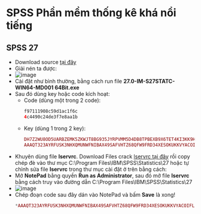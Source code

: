 # SPSS Phần mềm thống kê khá nổi tiếng
## SPSS 27
- Download source [tại đây](https://3w7ng6-my.sharepoint.com/:u:/g/personal/driver_3w7ng6_onmicrosoft_com/EWG3LgcKkjhBpPyqkhk8EIoBL2u7RupajD8aYhUvUMGqTA?e=ffpezG)
- Giải nén ta được:
- ![image](https://github.com/user-attachments/assets/7e7e95e6-2f21-4352-ab35-072c4638197a)
- Cài đặt như bình thường, bằng cách run file **27.0-IM-S27STATC-WIN64-MD001 64Bit.exe**
- Sau đó dùng key hoặc code kích hoạt:
  - Code (dùng một trong 2 code):
    ```php
    f97111908c59d1ac1f6c
    4c4490c24de3f7e8aa1b
    ```
  - Key (dùng 1 trong 2 key):
    ```php
    DH7Z2WU8OD5UARBZEMK5ZKWJT8BG935JYRPVMM5D4DB8TPBEXB9X6TET4KI3KK9HE68MNQYU2V7Z8VTN72L36BYALD7CE7ZV6PW
    AAAQT323AYRFUSK3NHXQMUNWFNIBAX49SAFVHTZ68QFW9FRD34XESOKUKKVYACOIFLQTANCT6BIULVD363RMLO4RVW9CP#R4NDOMJ0E
    ```
- Khuyên dùng file **lservrc**. Download Files crack [lservrc tại đây](https://raw.githubusercontent.com/bschithanh/nguon/main/lservrc) rồi copy chép đè vào thư mục C:\Program Files\IBM\SPSS\Statistics\27 hoặc tự chỉnh sửa file **lservrc** trong thư mục cài đặt ở trên bằng cách:
- Mở **NotePad** bằng quyền **Run as Administrator**, sau đó mở file **lservrc** bằng cách truy vào đường dẫn C:\Program Files\IBM\SPSS\Statistics\27
- ![image](https://github.com/user-attachments/assets/d44f2aba-647a-4394-ab85-ed5233118c2f)
- Chép đoạn code sau đây dán vào NotePad và bấm **Save** là xong!
  ```php
  *AAAQT323AYRFUSK3NHXQMUNWFNIBAX49SAFVHTZ68QFW9FRD34XESOKUKKVYACOIFLQTANCT6BIULVD363RMLO4RVW9CP#R4NDOMJ0E
  ```
